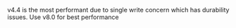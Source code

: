 v4.4 is the most performant due to single write concern which has durability issues. Use v8.0 for best performance

